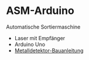 # ASM-Arduino
Automatische Sortiermaschine

* Laser mit Empfänger
* Arduino Uno
* [Metalldetektor-Bauanleitung](http://www.instructables.com/id/Simple-Arduino-Metal-Detector/)
